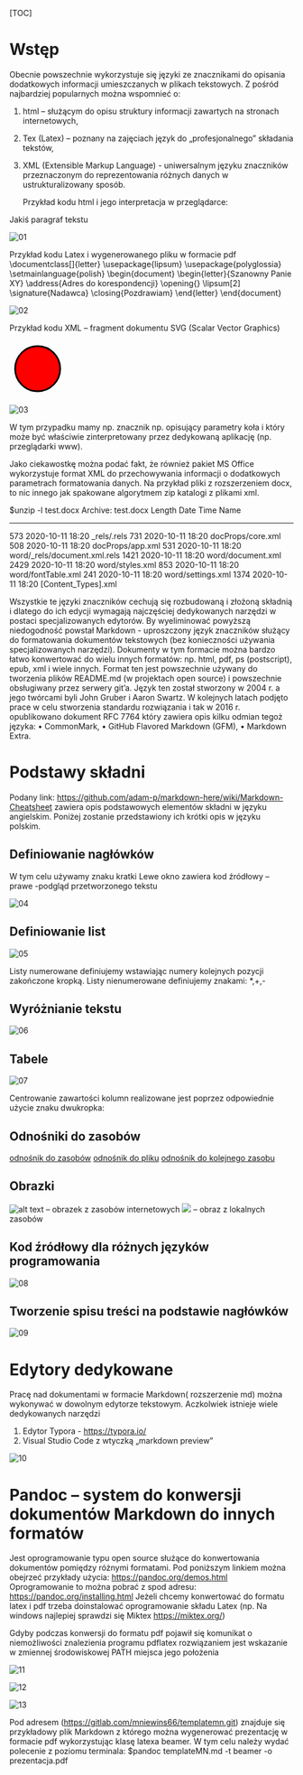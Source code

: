 [TOC]

# Wstęp

Obecnie powszechnie wykorzystuje się języki ze znacznikami do opisania dodatkowych informacji
umieszczanych w plikach tekstowych. Z pośród najbardziej popularnych można wspomnieć o:

1. html – służącym do opisu struktury informacji zawartych na stronach internetowych,

2. Tex (Latex) – poznany na zajęciach język do „profesjonalnego” składania tekstów,

3. XML (Extensible Markup Language) - uniwersalnym języku znaczników przeznaczonym do
   reprezentowania różnych danych w ustrukturalizowany sposób.

   

   Przykład kodu html i jego interpretacja w przeglądarce:

<!DOCTYPE html>
<html>
<head>
<meta charset="utf-8" />
<title>Przykład</title>
</head>
<body>
<p> Jakiś paragraf tekstu</p>
</body>
</html>

![01](..\zad2\01.png)



Przykład kodu Latex i wygenerowanego pliku w formacie pdf
\documentclass[]{letter}
\usepackage{lipsum}
\usepackage{polyglossia}
\setmainlanguage{polish}
\begin{document}
\begin{letter}{Szanowny Panie XY}
\address{Adres do korespondencji}
\opening{}
\lipsum[2]
\signature{Nadawca}
\closing{Pozdrawiam}
\end{letter}
\end{document}

![02](..\zad2\02.png)



Przykład kodu XML – fragment dokumentu SVG (Scalar Vector Graphics)

<!DOCTYPE html>
<html>
<body>
<svg height="100" width="100">
<circle cx="50" cy="50" r="40" stroke="black" stroke-width="3" fill="red" />
</svg>
</body>
</html>

![03](..\zad2\03.png)

W tym przypadku mamy np. znacznik np. <circle> opisujący parametry koła i który może być
właściwie zinterpretowany przez dedykowaną aplikację (np. przeglądarki www).

Jako ciekawostkę można podać fakt, że również pakiet MS Office wykorzystuje format XML do
przechowywania informacji o dodatkowych parametrach formatowania danych. Na przykład pliki z
rozszerzeniem docx, to nic innego jak spakowane algorytmem zip katalogi z plikami xml.

$unzip -l test.docx
Archive: test.docx
Length Date Time Name

--------- ---------- ----- ----

573 2020-10-11 18:20 _rels/.rels
731 2020-10-11 18:20 docProps/core.xml
508 2020-10-11 18:20 docProps/app.xml
531 2020-10-11 18:20 word/_rels/document.xml.rels
1421 2020-10-11 18:20 word/document.xml
2429 2020-10-11 18:20 word/styles.xml
853 2020-10-11 18:20 word/fontTable.xml
241 2020-10-11 18:20 word/settings.xml
1374 2020-10-11 18:20 [Content_Types].xml



Wszystkie te języki znaczników cechują się rozbudowaną i złożoną składnią i dlatego do ich edycji
wymagają najczęściej dedykowanych narzędzi w postaci specjalizowanych edytorów. By
wyeliminować powyższą niedogodność powstał Markdown - uproszczony język znaczników
służący do formatowania dokumentów tekstowych (bez konieczności używania specjalizowanych
narzędzi). Dokumenty w tym formacie można bardzo łatwo konwertować do wielu innych
formatów: np. html, pdf, ps (postscript), epub, xml i wiele innych. Format ten jest powszechnie
używany do tworzenia plików README.md (w projektach open source) i powszechnie
obsługiwany przez serwery git’a. Język ten został stworzony w 2004 r. a jego twórcami byli John
Gruber i Aaron Swartz. W kolejnych latach podjęto prace w celu stworzenia standardu rozwiązania
i tak w 2016 r. opublikowano dokument RFC 7764 który zawiera opis kilku odmian tegoż języka:
• CommonMark,
• GitHub Flavored Markdown (GFM),
• Markdown Extra.




# Podstawy składni

Podany link: https://github.com/adam-p/markdown-here/wiki/Markdown-Cheatsheet zawiera opis
podstawowych elementów składni w języku angielskim. Poniżej zostanie przedstawiony ich krótki
opis w języku polskim.

## Definiowanie nagłówków

W tym celu używamy znaku kratki
Lewe okno zawiera kod źródłowy – prawe -podgląd przetworzonego tekstu

![04](..\zad2\04.png)



## Definiowanie list



![05](..\zad2\05.png)

Listy numerowane definiujemy wstawiając numery kolejnych pozycji zakończone kropką.
Listy nienumerowane definiujemy znakami: *,+,-



## Wyróżnianie tekstu

![06](..\zad2\06.png)



## Tabele

![07](..\zad2\07.png)



Centrowanie zawartości kolumn realizowane jest poprzez odpowiednie użycie znaku dwukropka:



## Odnośniki do zasobów

[odnośnik do zasobów](www.gazeta.pl)
[odnośnik do pliku](LICENSE.md)
[odnośnik do kolejnego zasobu][1]

[1]: http://google,com

## Obrazki

![alt text](https://server.com/images/icon48.png "Logo 1") – obrazek z zasobów
internetowych
![](logo.png) – obraz z lokalnych zasobów

## Kod źródłowy dla różnych języków programowania

![08](..\zad2\08.png)



## Tworzenie spisu treści na podstawie nagłówków

![09](..\zad2\09.png)



# Edytory dedykowane

Pracę nad dokumentami w formacie Markdown( rozszerzenie md) można wykonywać w
dowolnym edytorze tekstowym. Aczkolwiek istnieje wiele dedykowanych narzędzi

1. Edytor Typora - https://typora.io/
2. Visual Studio Code z wtyczką „markdown preview”

![10](..\zad2\10.png)



  #  Pandoc – system do konwersji dokumentów Markdown do innych formatów

  Jest oprogramowanie typu open source służące do konwertowania dokumentów
  pomiędzy różnymi formatami.
  Pod poniższym linkiem można obejrzeć przykłady użycia:
  https://pandoc.org/demos.html
  Oprogramowanie to można pobrać z spod adresu: https://pandoc.org/installing.html
  Jeżeli chcemy konwertować do formatu latex i pdf trzeba doinstalować oprogramowanie
  składu Latex (np. Na windows najlepiej sprawdzi się Miktex https://miktex.org/)

  Gdyby podczas konwersji do formatu pdf pojawił się komunikat o niemożliwości
  znalezienia programu pdflatex rozwiązaniem jest wskazanie w zmiennej środowiskowej
  PATH miejsca jego położenia

![11](..\zad2\11.png)



![12](..\zad2\12.png)

![13](..\zad2\13.png)



  Pod adresem (https://gitlab.com/mniewins66/templatemn.git) znajduje się przykładowy plik
  Markdown z którego można wygenerować prezentację w formacie pdf wykorzystując
  klasę latexa beamer.
  W tym celu należy wydać polecenie z poziomu terminala:
  $pandoc templateMN.md -t beamer -o prezentacja.pdf

